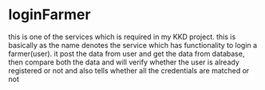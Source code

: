 
# loginFarmer
this is one of the services which is required in my KKD project.
this is basically as the name denotes the service which has functionality to login a farmer(user).
it post the data from user and get the data from database, then compare both the data and will verify whether the user is already registered or not and also tells whether all the credentials are matched or not

